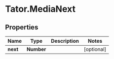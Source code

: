 # Tator.MediaNext

## Properties

Name | Type | Description | Notes
------------ | ------------- | ------------- | -------------
**next** | **Number** |  | [optional] 


